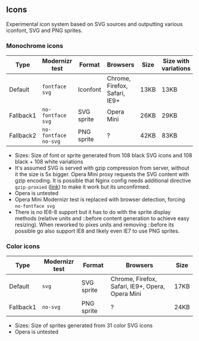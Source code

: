 ## Icons

Experimental icon system based on SVG sources and outputting various iconfont, SVG and PNG sprites.

### Monochrome icons

| Type      | Modernizr test           | Format     | Browsers                      | Size | Size with variations |  
|-----------|--------------------------|------------|-------------------------------|------|----------------------|
| Default   | ```fontface svg```       | Iconfont   | Chrome, Firefox, Safari, IE9+ | 13KB | 13KB                 |
| Fallback1 | ```no-fontface svg```    | SVG sprite | Opera Mini                    | 26KB | 29KB                 |
| Fallback2 | ```no-fontface no-svg``` | PNG sprite | ?                             | 42KB | 83KB                 |

* Sizes: Size of font or sprite generated from 108 black SVG icons and 108 black + 108 white variations
* It's assumed SVG is served with gzip compression from server, without it the size is 5x bigger. Opera Mini proxy requests the SVG content with gzip encoding. It is possible that Nginx config needs additional directive ```gzip-proxied``` ([link](https://github.com/h5bp/server-configs-nginx/blob/master/nginx.conf#L84)) to make it work but its unconfirmed.
* Opera is untested
* Opera Mini Modernizr test is replaced with browser detection, forcing ```no-fontface svg```
* There is no IE6-8 support but it has to do with the sprite display methods (relative units and ::before content generation to achieve easy resizing). When reworked to pixes units and removing ::before its possible go also support IE8 and likely even IE7 to use PNG sprites. 

### Color icons
 
| Type      | Modernizr test           | Format     | Browsers                                         | Size  |
|-----------|--------------------------|------------|--------------------------------------------------|-------|
| Default   | ```svg```                | SVG sprite | Chrome, Firefox, Safari, IE9+, Opera, Opera Mini | 17KB  |  
| Fallback1 | ```no-svg```             | PNG sprite | ?                                                | 24KB  |

* Sizes: Size of sprites generated from 31 color SVG icons
* Opera is untested